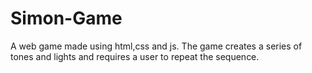 # Simon-Game
A web game made using html,css and js. The game creates a series of tones and lights and requires a user to repeat the sequence. 
